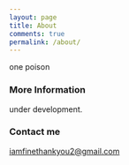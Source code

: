 ```yaml
---
layout: page
title: About
comments: true
permalink: /about/
---
```


one poison

### More Information

under development.

### Contact me

[iamfinethankyou2@gmail.com](mailto:iamfinethankyou2@gmail.com)
